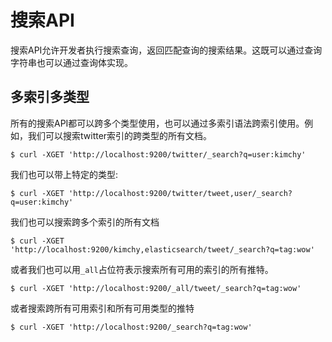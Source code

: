 # 搜索API

搜索API允许开发者执行搜索查询，返回匹配查询的搜索结果。这既可以通过查询字符串也可以通过查询体实现。

## 多索引多类型

所有的搜索API都可以跨多个类型使用，也可以通过多索引语法跨索引使用。例如，我们可以搜索twitter索引的跨类型的所有文档。

```shell
$ curl -XGET 'http://localhost:9200/twitter/_search?q=user:kimchy'
```

我们也可以带上特定的类型:

```shell
$ curl -XGET 'http://localhost:9200/twitter/tweet,user/_search?q=user:kimchy'
```

我们也可以搜索跨多个索引的所有文档

```shell
$ curl -XGET 'http://localhost:9200/kimchy,elasticsearch/tweet/_search?q=tag:wow'
```

或者我们也可以用`_all`占位符表示搜索所有可用的索引的所有推特。

```shell
$ curl -XGET 'http://localhost:9200/_all/tweet/_search?q=tag:wow'
```

或者搜索跨所有可用索引和所有可用类型的推特

```shell
$ curl -XGET 'http://localhost:9200/_search?q=tag:wow'
```